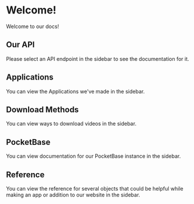 # Welcome!

Welcome to our docs!

## Our API

Please select an API endpoint in the sidebar to see the documentation for it.

## Applications

You can view the Applications we've made in the sidebar.

## Download Methods

You can view ways to download videos in the sidebar.

## PocketBase

You can view documentation for our PocketBase instance in the sidebar.

## Reference

You can view the reference for several objects that could be helpful while making an app or addition to our website in the sidebar.
